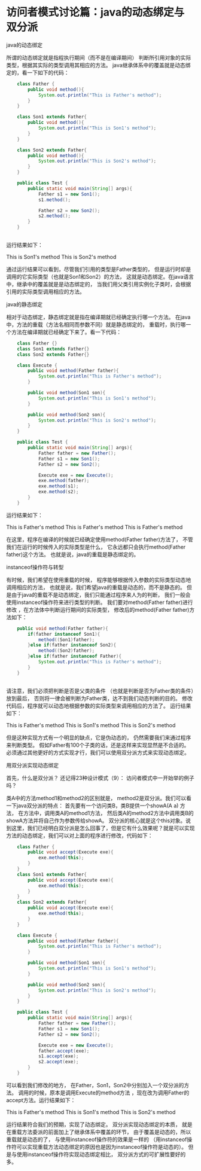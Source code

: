 # 访问者模式讨论篇：java的动态绑定与双分派


java的动态绑定

所谓的动态绑定就是指程执行期间（而不是在编译期间）
判断所引用对象的实际类型，根据其实际的类型调用其相应的方法。
java继承体系中的覆盖就是动态绑定的，看一下如下的代码：
```  java
    class Father {
        public void method(){
            System.out.println("This is Father's method");
        }
    }

    class Son1 extends Father{
        public void method(){
            System.out.println("This is Son1's method");
        }
    }

    class Son2 extends Father{
        public void method(){
            System.out.println("This is Son2's method");
        }
    }

    public class Test {
        public static void main(String[] args){
            Father s1 = new Son1();
            s1.method();

            Father s2 = new Son2();
            s2.method();
        }
    }
    
```
运行结果如下：

This is Son1's method
This is Son2's method

通过运行结果可以看到，尽管我们引用的类型是Father类型的，
但是运行时却是调用的它实际类型（也就是Son1和Son2）的方法，
这就是动态绑定。在java语言中，继承中的覆盖就是是动态绑定的，
当我们用父类引用实例化子类时，会根据引用的实际类型调用相应的方法。

java的静态绑定

相对于动态绑定，静态绑定就是指在编译期就已经确定执行哪一个方法。
在java中，方法的重载（方法名相同而参数不同）就是静态绑定的，
重载时，执行哪一个方法在编译期就已经确定下来了。看一下代码：
```  java
    class Father {}
    class Son1 extends Father{}
    class Son2 extends Father{}

    class Execute {
        public void method(Father father){
            System.out.println("This is Father's method");
        }

        public void method(Son1 son){
            System.out.println("This is Son1's method");
        }

        public void method(Son2 son){
            System.out.println("This is Son2's method");
        }
    }

    public class Test {
        public static void main(String[] args){
            Father father = new Father();
            Father s1 = new Son1();
            Father s2 = new Son2();

            Execute exe = new Execute();
            exe.method(father);
            exe.method(s1);
            exe.method(s2);
        }
    }
 ```
运行结果如下：

This is Father's method
This is Father's method
This is Father's method

在这里，程序在编译的时候就已经确定使用method(Father father)方法了，
不管我们在运行的时候传入的实际类型是什么，
它永远都只会执行method(Father father)这个方法。
也就是说，java的重载是静态绑定的。

instanceof操作符与转型

有时候，我们希望在使用重载的时候，
程序能够根据传入参数的实际类型动态地调用相应的方法，
也就是说，我们希望java的重载是动态的，而不是静态的。
但是由于java的重载不是动态绑定，我们只能通过程序来人为的判断，
我们一般会使用instanceof操作符来进行类型的判断。
我们要对method(Father father)进行修改
，在方法体中判断运行期间的实际类型，
修改后的method(Father father)方法如下：
```  java
    public void method(Father father){
        if(father instanceof Son1){
            method((Son1)father);
        }else if(father instanceof Son2){
            method((Son2)father);
        }else if(father instanceof Father){
            System.out.println("This is Father's method");
        }
    }
    
 ``` 
请注意，我们必须把判断是否是父类的条件
（也就是判断是否为Father类的条件）放到最后，
否则将一律会被判断为Father类，达不到我们动态判断的目的。
修改代码后，程序就可以动态地根据参数的实际类型来调用相应的方法了。
运行结果如下：

This is Father's method
This is Son1's method
This is Son2's method

但是这种实现方式有一个明显的缺点，它是伪动态的，
仍然需要我们来通过程序来判断类型。
假如Father有100个子类的话，还是这样来实现显然是不合适的。
必须通过其他更好的方式实现才行，我们可以使用双分派方式来实现动态绑定。

用双分派实现动态绑定

首先，什么是双分派？
还记得23种设计模式（9）：
访问者模式中一开始举的例子吗？

类A中的方法method1和method2的区别就是，
method2是双分派。我们可以看一下java双分派的特点：
首先要有一个访问类B，类B提供一个showA(A a) 方法，
在方法中，调用类A的method1方法，
然后类A的method2方法中调用类B的showA方法并将自己作为参数传给showA。
双分派的核心就是这个this对象。说到这里，我们已经明白双分派是怎么回事了，但是它有什么效果呢？就是可以实现方法的动态绑定，我们可以对上面的程序进行修改，代码如下：
```  java
    class Father {
        public void accept(Execute exe){
            exe.method(this);
        }
    }
    class Son1 extends Father{
        public void accept(Execute exe){
            exe.method(this);
        }
    }
    class Son2 extends Father{
        public void accept(Execute exe){
            exe.method(this);
        }
    }

    class Execute {
        public void method(Father father){
            System.out.println("This is Father's method");
        }

        public void method(Son1 son){
            System.out.println("This is Son1's method");
        }

        public void method(Son2 son){
            System.out.println("This is Son2's method");
        }
    }

    public class Test {
        public static void main(String[] args){
            Father father = new Father();
            Father s1 = new Son1();
            Father s2 = new Son2();

            Execute exe = new Execute();
            father.accept(exe);
            s1.accept(exe);
            s2.accept(exe);
        }
    }
```   
可以看到我们修改的地方，
在Father，Son1，Son2中分别加入一个双分派的方法。
调用的时候，原本是调用Execute的method方法
，现在改为调用Father的accept方法。运行结果如下：

This is Father's method
This is Son1's method
This is Son2's method

运行结果符合我们的预期，实现了动态绑定。
双分派实现动态绑定的本质，
就是在重载方法委派的前面加上了继承体系中覆盖的环节，
由于覆盖是动态的，所以重载就是动态的了，
与使用instanceof操作符的效果是一样的
（用instanceof操作符可以实现重载方法动态绑定的原因也是因为instanceof操作符是动态的）。
但是与使用instanceof操作符实现动态绑定相比，
双分派方式的可扩展性要好的多。